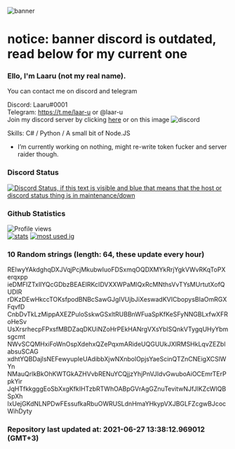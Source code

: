 
![banner](https://raw.githubusercontent.com/stop-bark/stop-bark/master/banner4.png)
# notice: banner discord is outdated, read below for my current one


### Ello, I'm Laaru (not my real name).

You can contact me on discord and telegram  

Discord: Laaru#0001  
Telegram: https://t.me/laar-u or @laar-u  
Join my discord server by clicking [here](https://discord.gg/invite/monk) or on this image ![discord](https://discord.com/api/guilds/848458923136122901/embed.png)

Skills: C# / Python / A small bit of Node.JS  

- I’m currently working on nothing, might re-write token fucker and server raider though.

### Discord Status
[![Discord Status, if this text is visible and blue that means that the host or discord status thing is in maintenance/down](https://discord.c99.nl/widget/theme-4/739824148267925565.png)](https://discord.c99.nl/)

### Github Statistics
![Profile views](https://komarev.com/ghpvc/?username=Laar-u) <br> [![stats](https://github-readme-stats.vercel.app/api?username=Laar-u&show_icons=true&theme=synthwave)](https://github.com/anuraghazra/github-readme-stats) [![most used ig](https://github-readme-stats.vercel.app/api/top-langs/?username=Laar-u&layout=compact&theme=synthwave&show_icons=true&langs_count=10)]((https://github.com/anuraghazra/github-readme-stats))

### 10 Random strings (length: 64, these update every hour)
REIwyYAkdghqDXJVqjPcjMkubwIuoFDSxmqOQDXMYkRrjYgkVWvRKqToPXerqxpp
ieDMFIZTxIlYQcGDbzBEAElRKcIDVXXWPaMlQxRcMNthsVvTYsMUrtutXofQUDIR
rDKzDEwHkccTOKsfpodBNBcSawGJgIVUjbJiXeswadKVICbopysBIaOmRGXFqvfD
CnbDvTkLzMippAXEZPuloSskwGSxltRUBBnWFuaSpKfKeSFyNNGBLxfwXFRoHeSv
UsXrsrhecpFPxsfMBDZaqDKUiNZoHrPEkHANrgVXsYbISQnkVTygqUHyYbmsgcmt
NWvSCQMHxiFoWnOspXdehxQZePqxmARideUQGUUkJXIRMSHkLqvZEZblabsuSCAG
xdhtYQBDajlsNEFewyupIeUAdibbXjwNXnbolOpjsYaeScinQTZnCNEigXCSlWYn
NMauQrlkBkOhKWTGkAZHVvbRENuYCQjjzYhjPnVJIdvGwuboAiOCEmrTErPpkYir
JqHTfkkgggEoSbXxgKfkIHTzbRTWhOABpGVrAgGZnuTevitwNJfJlKZcWIQBSpXh
lxUejGKdNLNPDwFEssufkaRbuOWRUSLdnHmaYHkypVXJBGLFZcgwBJcocWihDyty

### Repository last updated at: 2021-06-27 13:38:12.969012 (GMT+3)
